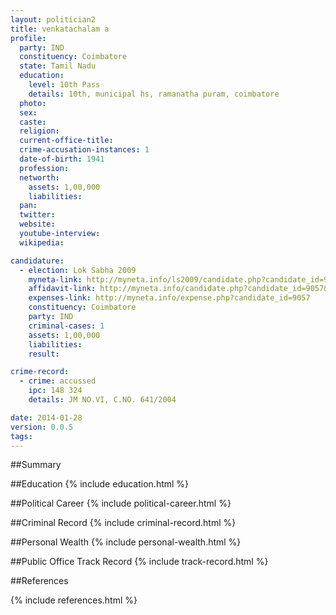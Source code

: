 ```yaml
---
layout: politician2
title: venkatachalam a
profile: 
  party: IND
  constituency: Coimbatore
  state: Tamil Nadu
  education: 
    level: 10th Pass
    details: 10th, municipal hs, ramanatha puram, coimbatore
  photo: 
  sex: 
  caste: 
  religion: 
  current-office-title: 
  crime-accusation-instances: 1
  date-of-birth: 1941
  profession: 
  networth: 
    assets: 1,00,000
    liabilities: 
  pan: 
  twitter: 
  website: 
  youtube-interview: 
  wikipedia: 

candidature: 
  - election: Lok Sabha 2009
    myneta-link: http://myneta.info/ls2009/candidate.php?candidate_id=9057
    affidavit-link: http://myneta.info/candidate.php?candidate_id=9057&scan=original
    expenses-link: http://myneta.info/expense.php?candidate_id=9057
    constituency: Coimbatore 
    party: IND
    criminal-cases: 1
    assets: 1,00,000
    liabilities: 
    result:  

crime-record: 
  - crime: accussed
    ipc: 148 324
    details: JM NO.VI, C.NO. 641/2004 

date: 2014-01-28
version: 0.0.5
tags: 
---
```

##Summary


##Education
{% include education.html %}


##Political Career
{% include political-career.html %}


##Criminal Record
{% include criminal-record.html %}


##Personal Wealth
{% include personal-wealth.html %}


##Public Office Track Record
{% include track-record.html %}


##References


{% include references.html %}